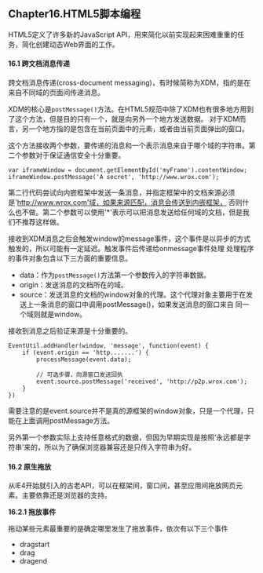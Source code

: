 ## Chapter16.HTML5脚本编程

HTML5定义了许多新的JavaScript API，用来简化以前实现起来困难重重的任务，简化创建动态Web界面的工作。

#### 16.1 跨文档消息传递

跨文档消息传递(cross-document messaging)，有时候简称为XDM，指的是在来自不同域的页面间传递消息。

XDM的核心是`postMessage()`方法。在HTML5规范中除了XDM也有很多地方用到了这个方法，但是目的只有一个，就是向另外一个地方发送数据。
对于XDM而言，另一个地方指的是包含在当前页面中的<ifame>元素，或者由当前页面弹出的窗口。

这个方法接收两个参数，要传递的消息和一个表示消息来自于哪个域的字符串。第二个参数对于保证通信安全十分重要。

    var iframeWindow = document.getElementById('myFrame').contentWindow;
    iframeWindow.postMessage('A secret', 'http://www.wrox.com');

第二行代码尝试向内嵌框架中发送一条消息，并指定框架中的文档来源必须是'http://www.wrox.com'域，如果来源匹配，消息会传送到内嵌框架，
否则什么也不做。第二个参数可以使用'*'表示可以把消息发送给任何域的文档，但是我们不推荐这样做。

接收到XDM消息之后会触发window的message事件，这个事件是以异步的方式触发的，所以可能有一定延迟。触发事件后传递给onmessage事件处理
处理程序的事件对象包含以下三方面的重要信息。
* data：作为`postMessage()`方法第一个参数传入的字符串数据。
* origin：发送消息的文档所在的域。
* source：发送消息的文档的window对象的代理。这个代理对象主要用于在发送上一条消息的窗口中调用postMessage()，如果发送消息的窗口来自
  同一个域则就是window。

接收到消息之后验证来源是十分重要的。

    EventUtil.addHandler(window, 'message', function(event) {
        if (event.origin == 'http.......') {
            processMessage(event.data);

            // 可选步骤，向源窗口发送回执
            event.source.postMessage('received', 'http://p2p.wrox.com');
        }
    })

需要注意的是event.source并不是真的源框架的window对象，只是一个代理，只能在上面调用postMessage方法。

另外第一个参数实际上支持任意格式的数据，但因为早期实现是按照‘永远都是字符串’来的，所以为了确保浏览器兼容还是只传入字符串为好。

#### 16.2 原生拖放

从IE4开始就引入的古老API，可以在框架间，窗口间，甚至应用间拖放网页元素。主要依靠还是浏览器的支持。

**16.2.1 拖放事件**

拖动某些元素最重要的是确定哪里发生了拖放事件，依次有以下三个事件

* dragstart
* drag
* dragend
